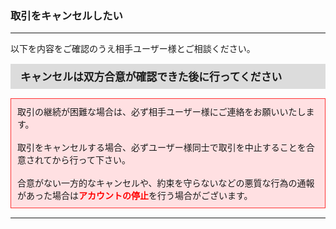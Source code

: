 <h3>取引をキャンセルしたい</h3>
<hr>
以下を内容をご確認のうえ相手ユーザー様とご相談ください。<br>
<div style="padding: 7px 15px; margin-top: 15px; margin-bottom: 15px; border: 1px solid #dcdcdc; background-color: #dcdcdc; font-size: 120%">
<strong>キャンセルは双方合意が確認できた後に行ってください</strong>
</div>

<div style="padding: 10px; margin-top: 15px; margin-bottom: 15px; border: 1px solid #ff3333; background-color: #ffe0e2;">
取引の継続が困難な場合は、必ず相手ユーザー様にご連絡をお願いいたします。<br>
<br>
取引をキャンセルする場合、必ずユーザー様同士で取引を中止することを合意されてから行って下さい。<br>
<br>
合意がない一方的なキャンセルや、約束を守らないなどの悪質な行為の通報があった場合は<font color="#ff0000"><strong>アカウントの停止</strong></font>を行う場合がございます。<br>
</div>

<hr>